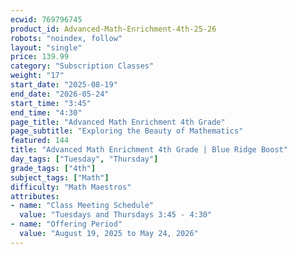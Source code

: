 ```yaml
---
ecwid: 769796745
product_id: Advanced-Math-Enrichment-4th-25-26
robots: "noindex, follow"
layout: "single"
price: 139.99
category: "Subscription Classes"
weight: "17"
start_date: "2025-08-19"
end_date: "2026-05-24"
start_time: "3:45"
end_time: "4:30"
page_title: "Advanced Math Enrichment 4th Grade"
page_subtitle: "Exploring the Beauty of Mathematics"
featured: 144
title: "Advanced Math Enrichment 4th Grade | Blue Ridge Boost"
day_tags: ["Tuesday", "Thursday"]
grade_tags: ["4th"]
subject_tags: ["Math"]
difficulty: "Math Maestros"
attributes:
- name: "Class Meeting Schedule"
  value: "Tuesdays and Thursdays 3:45 - 4:30"
- name: "Offering Period"
  value: "August 19, 2025 to May 24, 2026"
---
```

